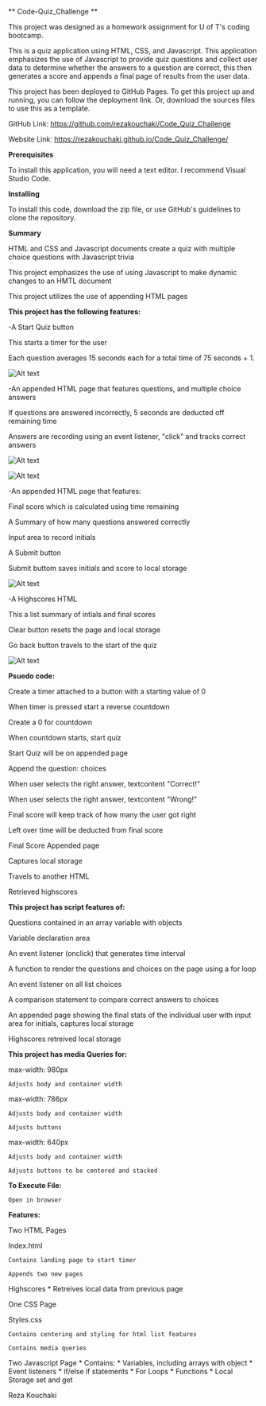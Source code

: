 ** Code-Quiz_Challenge **

This project was designed as a homework assignment for U of T's coding bootcamp.

This is a quiz application using HTML, CSS, and Javascript. This application emphasizes the use of Javascript to provide quiz questions and collect user data to
determine whether the answers to a question are correct, this then generates a score and appends a final page of results from the user data.

This project has been deployed to GitHub Pages. To get this project up and running, you can follow the deployment link. Or, download the sources files to use this as a
template.

GitHub Link: https://github.com/rezakouchaki/Code_Quiz_Challenge

Website Link: https://rezakouchaki.github.io/Code_Quiz_Challenge/

**Prerequisites**

To install this application, you will need a text editor. I recommend Visual Studio Code.

**Installing**

To install this code, download the zip file, or use GitHub's guidelines to clone the repository.

**Summary**

HTML and CSS and Javascript documents create a quiz with multiple choice questions with Javascript trivia

This project emphasizes the use of using Javascript to make dynamic changes to an HMTL document

This project utilizes the use of appending HTML pages

**This project has the following features:**

-A Start Quiz button

This starts a timer for the user

Each question averages 15 seconds each for a total time of 75 seconds + 1.

![Alt text](assets/images/start.png)


-An appended HTML page that features questions, and multiple choice answers

If questions are answered incorrectly, 5 seconds are deducted off remaining time

Answers are recording using an event listener, "click" and tracks correct answers

![Alt text](assets/images/question1.png)

![Alt text](assets/images/question2.png)


-An appended HTML page that features:

Final score which is calculated using time remaining

A Summary of how many questions answered correctly

Input area to record initials

A Submit button

Submit buttom saves initials and score to local storage

![Alt text](assets/images/final.png)

-A Highscores HTML

This a list summary of intials and final scores

Clear button resets the page and local storage

Go back button travels to the start of the quiz

![Alt text](assets/images/high.png)

**Psuedo code:**

Create a timer attached to a button with a starting value of 0

When timer is pressed start a reverse countdown

Create a 0 for countdown

When countdown starts, start quiz

Start Quiz will be on appended page

Append the question: choices

When user selects the right answer, textcontent "Correct!"

When user selects the right answer, textcontent "Wrong!"

Final score will keep track of how many the user got right

Left over time will be deducted from final score

Final Score Appended page

Captures local storage

Travels to another HTML

Retrieved highscores

**This project has script features of:**

Questions contained in an array variable with objects

Variable declaration area

An event listener (onclick) that generates time interval

A function to render the questions and choices on the page using a for loop

An event listener on all list choices

A comparison statement to compare correct answers to choices

An appended page showing the final stats of the individual user with input area for initials, captures local storage

Highscores retreived local storage

**This project has media Queries for:**
 
max-width: 980px

    Adjusts body and container width
    
max-width: 786px

    Adjusts body and container width
    
    Adjusts buttons
    
max-width: 640px

    Adjusts body and container width
    
    Adjusts buttons to be centered and stacked

**To Execute File:**

    Open in browser

**Features:**

Two HTML Pages

  Index.html
  
    Contains landing page to start timer
    
    Appends two new pages
    
Highscores * Retreives local data from previous page

One CSS Page

  Styles.css
  
    Contains centering and styling for html list features
    
    Contains media queries
    
Two Javascript Page * Contains: * Variables, including arrays with object * Event listeners * if/else if statements * For Loops * Functions * Local Storage set and get
 
 
 Reza Kouchaki



